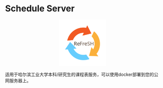 # Schedule Server

<div  align=center>
    <img src="https://github.com/HIT-ReFreSH/HitGeneralServices/raw/master/images/Full_2048.png" width = 30% height = 30%  />
</div>

适用于哈尔滨工业大学本科/研究生的课程表服务，可以使用docker部署到您的公网服务器上。